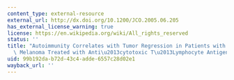 ```yaml
---
content_type: external-resource
external_url: http://dx.doi.org/10.1200/JCO.2005.06.205
has_external_license_warning: true
license: https://en.wikipedia.org/wiki/All_rights_reserved
status: ''
title: "Autoimmunity Correlates with Tumor Regression in Patients with Metastatic\
  \ Melanoma Treated with Anti\u2013cytotoxic T\u2013Lymphocyte Antigen\u20134"
uid: 99b192da-b72d-43c4-adde-6557c28d02e1
wayback_url: ''
---
```

